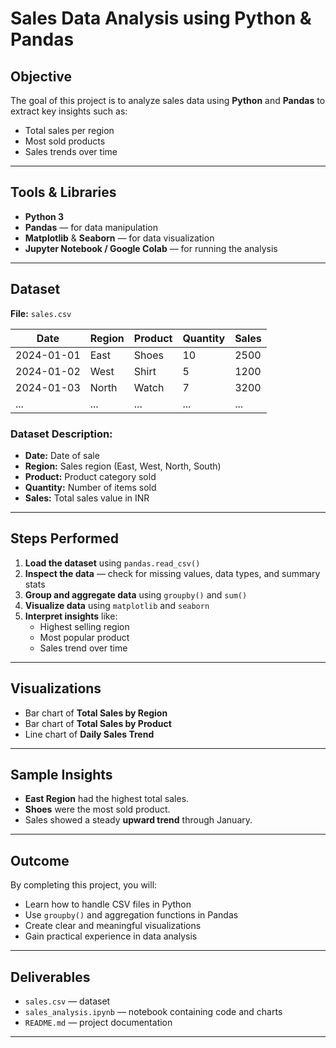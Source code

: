 #  Sales Data Analysis using Python & Pandas

##  Objective
The goal of this project is to analyze sales data using **Python** and **Pandas** to extract key insights such as:
- Total sales per region
- Most sold products
- Sales trends over time

---

##  Tools & Libraries
- **Python 3**
- **Pandas** — for data manipulation  
- **Matplotlib** & **Seaborn** — for data visualization  
- **Jupyter Notebook / Google Colab** — for running the analysis

---

##  Dataset
**File:** `sales.csv`

| Date | Region | Product | Quantity | Sales |
|------|---------|----------|-----------|--------|
| 2024-01-01 | East | Shoes | 10 | 2500 |
| 2024-01-02 | West | Shirt | 5 | 1200 |
| 2024-01-03 | North | Watch | 7 | 3200 |
| ... | ... | ... | ... | ... |

###  Dataset Description:
- **Date:** Date of sale  
- **Region:** Sales region (East, West, North, South)  
- **Product:** Product category sold  
- **Quantity:** Number of items sold  
- **Sales:** Total sales value in INR  

---

##  Steps Performed
1. **Load the dataset** using `pandas.read_csv()`
2. **Inspect the data** — check for missing values, data types, and summary stats
3. **Group and aggregate data** using `groupby()` and `sum()`
4. **Visualize data** using `matplotlib` and `seaborn`
5. **Interpret insights** like:
   - Highest selling region
   - Most popular product
   - Sales trend over time

---

##  Visualizations
- Bar chart of **Total Sales by Region**
- Bar chart of **Total Sales by Product**
- Line chart of **Daily Sales Trend**

---

##  Sample Insights
- **East Region** had the highest total sales.  
- **Shoes** were the most sold product.  
- Sales showed a steady **upward trend** through January.

---

##  Outcome
By completing this project, you will:
- Learn how to handle CSV files in Python  
- Use `groupby()` and aggregation functions in Pandas  
- Create clear and meaningful visualizations  
- Gain practical experience in data analysis

---

##  Deliverables
- `sales.csv` — dataset  
- `sales_analysis.ipynb` — notebook containing code and charts  
- `README.md` — project documentation

---

